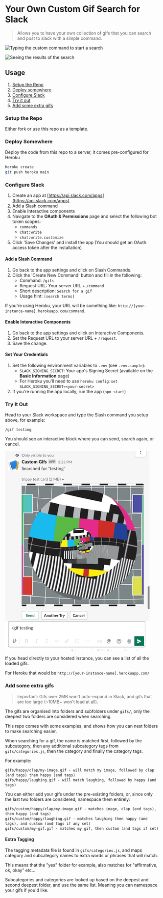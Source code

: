 # Your Own Custom Gif Search for Slack

> Allows you to have your own collection of gifs that you can search and post to slack with a simple command.

![Typing the custom command to start a search](./trigger.png)

![Seeing the results of the search](./searching.png)

## Usage

1. [Setup the Repo](#setup-the-repo)
1. [Deploy somewhere](#deploy-somewhere)
1. [Configure Slack](#configure-slack)
1. [Try it out](#try-it-out)
1. [Add some extra gifs](#add-some-extra-gifs)

### Setup the Repo

Either fork or use this repo as a template.

### Deploy Somewhere

Deploy the code from this repo to a server, it comes pre-configured for Heroku

```bash
heroku create
git push heroku main
```

### Configure Slack

1. Create an app at [https://api.slack.com/apps](https://api.slack.com/apps)
1. Add a Slash command
1. Enable Interactive components
1. Navigate to the **OAuth & Permissions** page and select the following bot token scopes:
   - `commands`
   - `chat:write`
   - `chat:write.customize`
1. Click 'Save Changes' and install the app (You should get an OAuth access token after the installation)

#### Add a Slash Command

1. Go back to the app settings and click on Slash Commands.
1. Click the 'Create New Command' button and fill in the following:
   - Command: `/gifs`
   - Request URL: Your server URL + `/command`
   - Short description: `Search for a gif`
   - Usage hint: `[search terms]`

If you're using Heroku, your URL will be something like: `http://[your-instance-name].herokuapp.com/command`.

#### Enable Interactive Components

1. Go back to the app settings and click on Interactive Components.
1. Set the Request URL to your server URL + `/request`.
1. Save the change.

#### Set Your Credentials

1. Set the following environment variables to `.env` (see `.env.sample`):
   - `SLACK_SIGNING_SECRET`: Your app's Signing Secret (available on the **Basic Information** page)
   - For Heroku you'll need to use `heroku config:set SLACK_SIGNING_SECRET=<your-secret>`
1. If you're running the app locally, run the app (`npm start`)

### Try It Out

Head to your Slack workspace and type the Slash command you setup above, for example:

```
/gif testing
```

You should see an interactive block where you can send, search again, or cancel.

![](./docs/how-it-looks.png)

If you head directly to your hosted instance, you can see a list of all the loaded gifs.

For Heroku that would be `http://[your-instance-name].herokuapp.com/`

### Add some extra gifs

> Important: Gifs over 2MB won't auto-expand in Slack, and gifs that are too large (~10MB+ won't load at all).

The gifs are organised into folders and subfolders under `gifs/`, only the deepest two folders are considered when searching.

This repo comes with some examples, and shows how you can nest folders to make searching easier.

When searching for a gif, the name is matched first, followed by the subcategory, then any additional subcategory tags from `gifs/categories.js`, then the category and finally the category tags.

For example:

```
gifs/happy/clap/my-image.gif - will match my image, followed by clap (and tags) then happy (and tags)
gifs/happy/laughing.gif - will match laughing, followed by happy (and tags)
```

You can either add your gifs under the pre-existing folders, or, since only the last two folders are considered, namespace them entirely:

```
gifs/custom/happy/clap/my-image.gif - matches image, clap (and tags), then happy (and tags)
gifs/custom/happy/laughing.gif - matches laughing then happy (and tags), and custom (and tags if any set)
gifs/custom/my-gif.gif - matches my gif, then custom (and tags if set)
```

#### Extra Tagging

The tagging metadata file is found in `gifs/categories.js`, and maps category and subcategory names to extra words or phrases that will match.

This means that the "yes" folder for example, also matches for "affirmative, ok, okay" etc...

Subcategories and categories are looked up based on the deepest and second deepest folder, and use the same list. Meaning you can namespace your gifs if you'd like.
